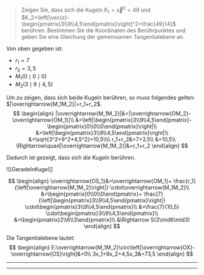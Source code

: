 > Zeigen Sie, dass sich die Kugeln $K_1=\vec x^2=49$ und $K_2=\left[\vec{x}-\begin{pmatrix}3\\9\\4,5\end{pmatrix}\right]^2=\frac{49}{4}$ berühren.
> Bestimmen Sie die Koordinaten des Berührpunktes und geben Sie eine Gleichung der gemeinsamen Tangentialebene an.

Von oben gegeben ist:
- $r_1=7$
- $r_2=3,5$
- $M_1(0\mid0\mid0)$
- $M_2(3\mid9\mid4,5)$

Um zu zeigen, dass sich beide Kugeln berühren, so muss folgendes gelten: $|\overrightarrow{M_1M_2}|=r_1+r_2$.
$$
\begin{align}
	|\overrightarrow{M_1M_2}|&=|\overrightarrow{OM_2}-\overrightarrow{OM_1}|\\
	&=\left|\begin{pmatrix}3\\9\\4,5\end{pmatrix}-\begin{pmatrix}0\\0\\0\end{pmatrix}\right|\\
	&=\left|\begin{pmatrix}3\\9\\4,5\end{pmatrix}\right|\\
	&=\sqrt{3^2+9^2+4,5^2}=10,5\\\\
	r_1+r_2&=7+3,5\\
	&=10,5\\
	\Rightarrow\quad|\overrightarrow{M_1M_2}|&=r_1+r_2
\end{align}
$$

Dadurch ist gezeigt, dass sich die Kugeln berühren.

![[GeradeInKugel]]

$$
\begin{align}
	\overrightarrow{OS_1}&=\overrightarrow{OM_1}+
		\frac{r_1}{\left|\overrightarrow{M_1M_2}\right|}
		\cdot\overrightarrow{M_1M_2}\\
	&=\begin{pmatrix}0\\0\\0\end{pmatrix}+
		\frac{7}{\left|\begin{pmatrix}3\\9\\4,5\end{pmatrix}\right|}
		\cdot\begin{pmatrix}3\\9\\4,5\end{pmatrix}\\
	&=\frac{7}{10,5}
		\cdot\begin{pmatrix}3\\9\\4,5\end{pmatrix}\\
	&=\begin{pmatrix}2\\6\\3\end{pmatrix}\\
	&\Rightarrow S(2\mid6\mid3)
\end{align}
$$

Die Tangentialebene lautet:
$$
\begin{align}
	E:\overrightarrow{M_1M_2}\circ\left[\overrightarrow{OX}-\overrightarrow{OS}\right]&=0\\
	3x_1+9x_2+4,5x_3&=73,5
\end{align}
$$

---
---